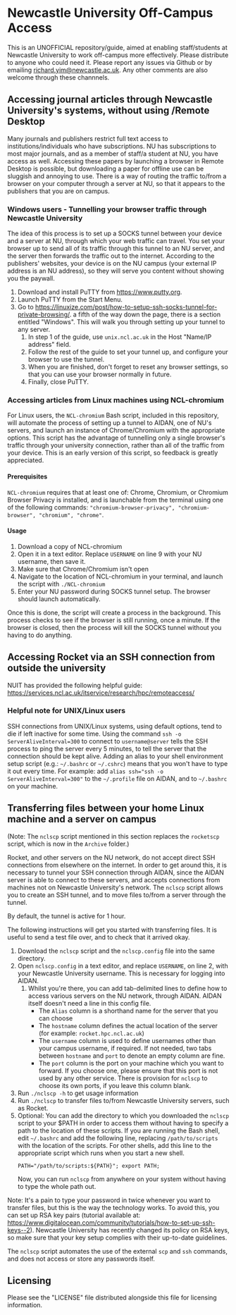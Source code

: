 # Newcastle University Off-Campus Access

This is an UNOFFICIAL repository/guide, aimed at enabling staff/students at Newcastle University to work off-campus more effectively. Please distribute to anyone who could need it. Please report any issues via Github or by emailing richard.yim@newcastle.ac.uk. Any other comments are also welcome through these channnels.

## Accessing journal articles through Newcastle University's systems, without using /Remote Desktop
Many journals and publishers restrict full text access to institutions/individuals who have subscriptions.
NU has subscriptions to most major journals, and as a member of staff/a student at NU, you have access as well.
Accessing these papers by launching a browser in Remote Desktop is possible, but downloading a paper for offline use can be sluggish and annoying to use.
There is a way of routing the traffic to/from a browser on your computer through a server at NU, so that it appears to the publishers that you are on campus.

### Windows users - Tunnelling your browser traffic through Newcastle University
The idea of this process is to set up a SOCKS tunnel between your device and a server at NU, through which your web traffic can travel.
You set your browser up to send all of its traffic through this tunnel to an NU server, and the server then forwards the traffic out to the internet.
According to the publishers' websites, your device is on the NU campus (your external IP address is an NU address), so they will serve you content without showing you the paywall.

1. Download and install PuTTY from https://www.putty.org.
1. Launch PuTTY from the Start Menu.
1. Go to https://linuxize.com/post/how-to-setup-ssh-socks-tunnel-for-private-browsing/. a fifth of the way down the page, there is a section entitled "Windows". This will walk you through setting up your tunnel to any server. 
    1. In step 1 of the guide, use `unix.ncl.ac.uk` in the Host "Name/IP address" field.
    1. Follow the rest of the guide to set your tunnel up, and configure your browser to use the tunnel.
    1. When you are finished, don't forget to reset any browser settings, so that you can use your browser normally in future.
    1. Finally, close PuTTY.
<!---
On Windows, Part 2 of the following guide may help: `https://www.ocf.berkeley.edu/~xuanluo/sshproxywin.html`.
-->

### Accessing articles from Linux machines using NCL-chromium
For Linux users, the `NCL-chromium` Bash script, included in this repository, will automate the process of setting up a tunnel to AIDAN, one of NU's servers, and launch an instance of Chrome/Chromium with the appropriate options. This script has the advantage of tunnelling only a single browser's traffic through your university connection, rather than all of the traffic from your device. This is an early version of this script, so feedback is greatly appreciated.

#### Prerequisites
`NCL-chromium` requires that at least one of: Chrome, Chromium, or Chromium Browser Privacy is installed, and is launchable from the terminal using one of the following commands: `"chromium-browser-privacy", "chromium-browser", "chromium", "chrome"`.

#### Usage
1. Download a copy of NCL-chromium
1. Open it in a text editor. Replace `USERNAME` on line 9 with your NU username, then save it.
1. Make sure that Chrome/Chromium isn't open
1. Navigate to the location of NCL-chromium in your terminal, and launch the script with `./NCL-chromium`
1. Enter your NU password during SOCKS tunnel setup. The browser should launch automatically.

Once this is done, the script will create a process in the background. This process checks to see if the browser is still running, once a minute. If the browser is closed, then the process will kill the SOCKS tunnel without you having to do anything.

## Accessing Rocket via an SSH connection from outside the university
NUIT has provided the following helpful guide: https://services.ncl.ac.uk/itservice/research/hpc/remoteaccess/
<!--Rocket does not accept SSH connections from elsewhere on the internet, but AIDAN, one of NU's web-facing servers, does.-->
<!--One can connect to AIDAN via SSH, then SSH from AIDAN into Rocket.-->
<!--This can be done for other servers behind the NU firewall, as well.-->

<!--1. Get access to an SSH client or a unix terminal. Examples are available below.-->
<!--   * Preferred for Windows users: Download and install PuTTY from https://www.putty.org-->
<!--   * There is an SSH client in RAS https://services.ncl.ac.uk/itservice/core-services/software/ras/-->
<!--   * Linux Subsystem for Windows has a terminal which is capable of supporting SSH https://www.illuminiastudios.com/dev-diaries/ssh-on-windows-subsystem-for-linux/-->
<!--   * Almost all Linux distributions come with SSH built in.-->
<!--1. Launch the client/terminal and enter the following, replacing `username` with your Newcastle University username.-->
<!--   ```-->
<!--   ssh username@unix.ncl.ac.uk-->
<!--   ```-->
<!--   This brings you into AIDAN, Newcastle University's SSH server.-->
<!--3. From Aidan, SSH into Rocket.-->
<!--   ```-->
<!--   ssh username@rocket.hpc.ncl.ac.uk-->
<!--   ```-->

### Helpful note for UNIX/Linux users
SSH connections from UNIX/Linux systems, using default options, tend to die if left inactive for some time.
Using the command `ssh -o ServerAliveInterval=300` to connect to `username@server` tells the SSH process to ping the server every 5 minutes, to tell the server that the connection should be kept alive.
Adding an alias to your shell environment setup script (e.g.: `~/.bashrc` or `~/.cshrc`) means that you won't have to type it out every time.
For example: add `alias ssh="ssh -o ServerAliveInterval=300"` to the `~/.profile` file on AIDAN, and to `~/.bashrc` on your machine.

## Transferring files between your home Linux machine and a server on campus
(Note: The `nclscp` script mentioned in this section replaces the `rocketscp` script, which is now in the `Archive` folder.)

Rocket, and other servers on the NU network, do not accept direct SSH connections from elsewhere on the internet.
In order to get around this, it is necessary to tunnel your SSH connection through AIDAN, since the AIDAN server is able to connect to these servers, and accepts connections from machines not on Newcastle University's network.
The `nclscp` script allows you to create an SSH tunnel, and to move files to/from a server through the tunnel.

By default, the tunnel is active for 1 hour.

The following instructions will get you started with transferring files. It is useful to send a test file over, and to check that it arrived okay.

1. Download the `nclscp` script and the `nclscp.config` file into the same directory.
1. Open `nclscp.config` in a text editor, and replace `USERNAME`, on line 2, with your Newcastle University username. This is necessary for logging into AIDAN.
    1. Whilst you're there, you can add tab-delimited lines to define how to access various servers on the NU network, through AIDAN. AIDAN itself doesn't need a line in this config file.
        - The `Alias` column is a shorthand name for the server that you can choose
        - The `hostname` column defines the actual location of the server (for example: `rocket.hpc.ncl.ac.uk`)
        - The `username` column is used to define usernames other than your campus username, if required. If not needed, two tabs between `hostname` and `port` to denote an empty column are fine.
        - The `port` column is the port on your machine which you want to forward. If you choose one, please ensure that this port is not used by any other service. There is provision for `nclscp` to choose its own ports, if you leave this column blank.
1. Run `./nclscp -h` to get usage information
1. Run `./nclscp` to transfer files to/from Newcastle University servers, such as Rocket.
1. Optional: You can add the directory to which you downloaded the `nclscp` script to your $PATH in order to access them without having to specify a path to the location of these scripts.
If you are running the Bash shell, edit `~/.bashrc` and add the following line, replacing `/path/to/scripts` with the location of the scripts.
For other shells, add this line to the appropriate script which runs when you start a new shell.
   ```
   PATH="/path/to/scripts:${PATH}"; export PATH;
   ```
   Now, you can run `nclscp` from anywhere on your system without having to type the whole path out.

Note: It's a pain to type your password in twice whenever you want to transfer files, but this is the way the technology works. To avoid this, you can set up RSA key pairs (tutorial available at: https://www.digitalocean.com/community/tutorials/how-to-set-up-ssh-keys--2). Newcastle University has recently changed its policy on RSA keys, so make sure that your key setup complies with their up-to-date guidelines.

The `nclscp` script automates the use of the external `scp` and `ssh` commands, and does not access or store any passwords itself.

## Licensing
Please see the "LICENSE" file distributed alongside this file for licensing information.
